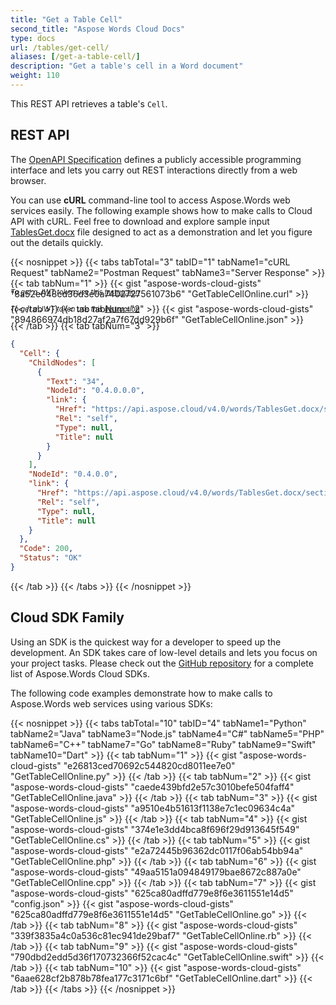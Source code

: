 ```yaml
---
title: "Get a Table Cell"
second_title: "Aspose Words Cloud Docs"
type: docs
url: /tables/get-cell/
aliases: [/get-a-table-cell/]
description: "Get a table's cell in a Word document"
weight: 110
---
```


This REST API retrieves a table's `Cell`.

## REST API

The [OpenAPI Specification](https://apireference.aspose.cloud/words/#/Tables/GetTableCell) defines a publicly accessible programming interface and lets you carry out REST interactions directly from a web browser.

You can use **cURL** command-line tool to access Aspose.Words web services easily. The following example shows how to make calls to Cloud API with cURL. Feel free to download and explore sample input [TablesGet.docx](/words/tables/TablesGet.docx) file designed to act as a demonstration and let you figure out the details quickly.

{{< nosnippet >}}
{{< tabs tabTotal="3" tabID="1" tabName1="cURL Request" tabName2="Postman Request" tabName3="Server Response" >}}
{{< tab tabNum="1" >}}
	{{< gist "aspose-words-cloud-gists" "8a52e648cd36d3e0a7402727561073b6" "GetTableCellOnline.curl" >}}
	<p style="margin-top:-32px;font-size:80%;font-style:italic">To get a JWT token use this <a href="/words/getting-started/quickstart/">instruction</a></p>
{{< /tab >}}
{{< tab tabNum="2" >}}
	{{< gist "aspose-words-cloud-gists" "894866974db18d27af2a7f67dd929b6f" "GetTableCellOnline.json" >}}
	<p style="margin-top:-32px;font-size:80%;font-style:italic">To get a JWT token use this <a href="/words/getting-started/quickstart/">instruction</a></p>
{{< /tab >}}
{{< tab tabNum="3" >}}
```json
{
  "Cell": {
    "ChildNodes": [
      {
        "Text": "34",
        "NodeId": "0.4.0.0.0",
        "link": {
          "Href": "https://api.aspose.cloud/v4.0/words/TablesGet.docx/sections/0/tables/1/rows/0/cells/0/paragraphs/0",
          "Rel": "self",
          "Type": null,
          "Title": null
        }
      }
    ],
    "NodeId": "0.4.0.0",
    "link": {
      "Href": "https://api.aspose.cloud/v4.0/words/TablesGet.docx/sections/0/tables/1/rows/0/cells/0",
      "Rel": "self",
      "Type": null,
      "Title": null
    }
  },
  "Code": 200,
  "Status": "OK"
}
```
{{< /tab >}}
{{< /tabs >}}
{{< /nosnippet >}}

## Cloud SDK Family

Using an SDK is the quickest way for a developer to speed up the development. An SDK takes care of low-level details and lets you focus on your project tasks. Please check out the [GitHub repository](https://github.com/aspose-words-cloud) for a complete list of Aspose.Words Cloud SDKs.

The following code examples demonstrate how to make calls to Aspose.Words web services using various SDKs:

{{< nosnippet >}}
{{< tabs tabTotal="10" tabID="4" tabName1="Python" tabName2="Java" tabName3="Node.js" tabName4="C#" tabName5="PHP" tabName6="C++" tabName7="Go" tabName8="Ruby" tabName9="Swift" tabName10="Dart" >}}
{{< tab tabNum="1" >}}
	{{< gist "aspose-words-cloud-gists" "e26813ced70692c544820cd8011ee7e0" "GetTableCellOnline.py" >}}
{{< /tab >}}
{{< tab tabNum="2" >}}
	{{< gist "aspose-words-cloud-gists" "caede439bfd2e57c3010befe504faff4" "GetTableCellOnline.java" >}}
{{< /tab >}}
{{< tab tabNum="3" >}}
	{{< gist "aspose-words-cloud-gists" "a9510e4b51613f1138e7c1ec09634c4a" "GetTableCellOnline.js" >}}
{{< /tab >}}
{{< tab tabNum="4" >}}
	{{< gist "aspose-words-cloud-gists" "374e1e3dd4bca8f696f29d913645f549" "GetTableCellOnline.cs" >}}
{{< /tab >}}
{{< tab tabNum="5" >}}
	{{< gist "aspose-words-cloud-gists" "e2a72445b96362dc0117f06ab54bb94a" "GetTableCellOnline.php" >}}
{{< /tab >}}
{{< tab tabNum="6" >}}
	{{< gist "aspose-words-cloud-gists" "49aa5151a094849179bae8672c887a0e" "GetTableCellOnline.cpp" >}}
{{< /tab >}}
{{< tab tabNum="7" >}}
	{{< gist "aspose-words-cloud-gists" "625ca80adffd779e8f6e3611551e14d5" "config.json" >}}
	{{< gist "aspose-words-cloud-gists" "625ca80adffd779e8f6e3611551e14d5" "GetTableCellOnline.go" >}}
{{< /tab >}}
{{< tab tabNum="8" >}}
	{{< gist "aspose-words-cloud-gists" "339f3835a4c0a536c81ec941de29baf7" "GetTableCellOnline.rb" >}}
{{< /tab >}}
{{< tab tabNum="9" >}}
	{{< gist "aspose-words-cloud-gists" "790dbd2edd5d36f170732366f52cac4c" "GetTableCellOnline.swift" >}}
{{< /tab >}}
{{< tab tabNum="10" >}}
	{{< gist "aspose-words-cloud-gists" "6aae628cf2b878b78fea177c3171c6bf" "GetTableCellOnline.dart" >}}
{{< /tab >}}
{{< /tabs >}}
{{< /nosnippet >}}
